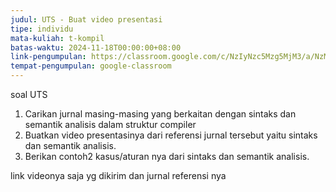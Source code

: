 ```yaml
---
judul: UTS - Buat video presentasi
tipe: individu
mata-kuliah: t-kompil
batas-waktu: 2024-11-18T00:00:00+08:00
link-pengumpulan: https://classroom.google.com/c/NzIyNzc5Mzg5MjM3/a/NzMwNjMxNzc4NjE3/details
tempat-pengumpulan: google-classroom
---
```


soal UTS

1. Carikan jurnal masing-masing yang berkaitan dengan sintaks dan semantik analisis dalam struktur compiler
2. Buatkan video presentasinya dari referensi jurnal tersebut yaitu sintaks dan semantik analisis.
3. Berikan contoh2 kasus/aturan nya dari sintaks dan semantik analisis.

link videonya saja yg dikirim dan jurnal referensi nya
